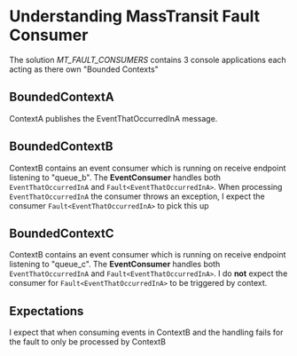 # Understanding MassTransit Fault Consumer
The solution *MT_FAULT_CONSUMERS* contains 3 console applications each acting as there own "Bounded Contexts"

## BoundedContextA
ContextA publishes the EventThatOccurredInA message.

## BoundedContextB
ContextB contains an event consumer which is running on receive endpoint listening to "queue_b". 
The **EventConsumer** handles both `EventThatOccurredInA` and `Fault<EventThatOccurredInA>`. 
When processing `EventThatOccurredInA` the consumer throws an exception, I expect the consumer 
`Fault<EventThatOccurredInA>` to pick this up

## BoundedContextC
ContextB contains an event consumer which is running on receive endpoint listening to "queue_c". 
The **EventConsumer** handles both `EventThatOccurredInA` and `Fault<EventThatOccurredInA>`. 
I do **not** expect the consumer for `Fault<EventThatOccurredInA>` to be triggered by context.

## Expectations
I expect that when consuming events in ContextB and the handling fails for the fault to only be processed by ContextB